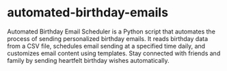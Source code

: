 # automated-birthday-emails
Automated Birthday Email Scheduler is a Python script that automates the process of sending personalized birthday emails. It reads birthday data from a CSV file, schedules email sending at a specified time daily, and customizes email content using templates. Stay connected with friends and family by sending heartfelt birthday wishes automatically.
